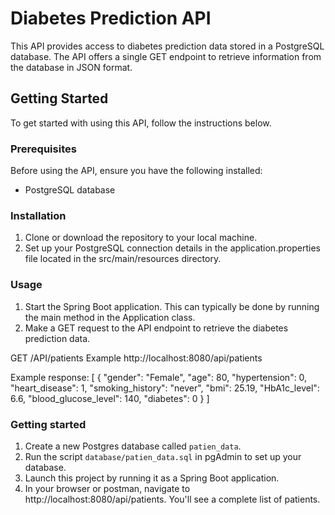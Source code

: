# Diabetes Prediction API
This API provides access to diabetes prediction data stored in a PostgreSQL database. The API offers a single GET endpoint to retrieve information from the database in JSON format.

## Getting Started
To get started with using this API, follow the instructions below.

### Prerequisites
Before using the API, ensure you have the following installed:
- PostgreSQL database

### Installation
1. Clone or download the repository to your local machine.
2. Set up your PostgreSQL connection details in the application.properties file located in the src/main/resources directory.

### Usage
1. Start the Spring Boot application. This can typically be done by running the main method in the Application class.
2. Make a GET request to the API endpoint to retrieve the diabetes prediction data.

GET /API/patients
Example
http://localhost:8080/api/patients

Example response:
[
    {
        "gender": "Female",
        "age": 80,
        "hypertension": 0,
        "heart_disease": 1,
        "smoking_history": "never",
        "bmi": 25.19,
        "HbA1c_level": 6.6,
        "blood_glucose_level": 140,
        "diabetes": 0
    }
]

### Getting started

1. Create a new Postgres database called `patien_data`.
2. Run the script `database/patien_data.sql` in pgAdmin to set up your database.
3. Launch this project by running it as a Spring Boot application.
4. In your browser or postman, navigate to http://localhost:8080/api/patients. You'll see a complete list of patients.
